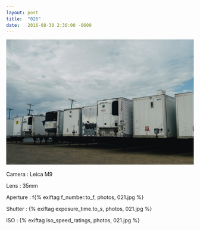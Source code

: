 ```yaml
---
layout: post
title:  "026"
date:   2016-08-30 2:30:00 -0600
---
```


![026](/photos/026.jpg)

Camera
: Leica M9

Lens
: 35mm

Aperture
: f{% exiftag f_number.to_f, photos, 021.jpg %}

Shutter
: {% exiftag exposure_time.to_s, photos, 021.jpg %}

ISO
: {% exiftag iso_speed_ratings, photos, 021.jpg %}
